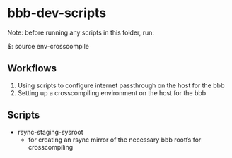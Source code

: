 # bbb-dev-scripts


Note: before running any scripts in this folder, run:

$: source env-crosscompile




## Workflows

1. Using scripts to configure internet passthrough on the host for the bbb
2. Setting up a crosscompiling environment on the host for the bbb

## Scripts


- rsync-staging-sysroot
    - for creating an rsync mirror of the necessary bbb rootfs for crosscompiling

